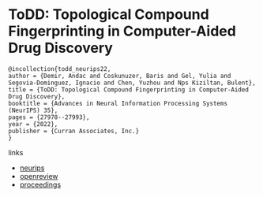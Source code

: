# ToDD: Topological Compound Fingerprinting in Computer-Aided Drug Discovery

```
@incollection{todd_neurips22,
author = {Demir, Andac and Coskunuzer, Baris and Gel, Yulia and Segovia-Dominguez, Ignacio and Chen, Yuzhou and Nps Kiziltan, Bulent},
title = {ToDD: Topological Compound Fingerprinting in Computer-Aided Drug Discovery},
booktitle = {Advances in Neural Information Processing Systems (NeurIPS) 35},
pages = {27978--27993},
year = {2022},
publisher = {Curran Associates, Inc.}
}
```

links
- [neurips](https://nips.cc/Conferences/2022/Schedule?showEvent=54750)
- [openreview](https://openreview.net/forum?id=8hs7qlWcnGs)
- [proceedings](https://papers.nips.cc//paper_files/paper/2022/hash/b31f6d65f2584b3c4347148db36fe07f-Abstract-Conference.html)
